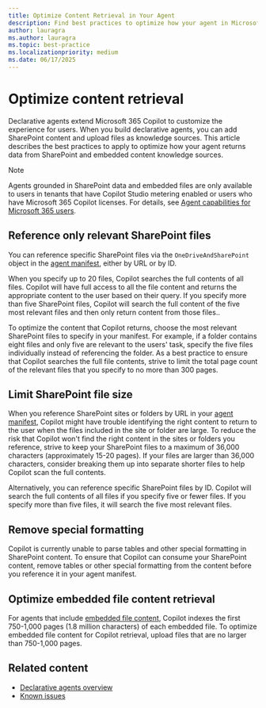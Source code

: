 ```yaml
---
title: Optimize Content Retrieval in Your Agent
description: Find best practices to optimize how your agent in Microsoft 365 Copilot retrieves content from SharePoint and embedded content.
author: lauragra
ms.author: lauragra
ms.topic: best-practice
ms.localizationpriority: medium
ms.date: 06/17/2025
---
```


# Optimize content retrieval

Declarative agents extend Microsoft 365 Copilot to customize the experience for users. When you build declarative agents, you can add SharePoint content and upload files as knowledge sources. This article describes the best practices to apply to optimize how your agent returns data from SharePoint and embedded content knowledge sources.

> [!NOTE]
> Agents grounded in SharePoint data and embedded files are only available to users in tenants that have Copilot Studio metering enabled or users who have Microsoft 365 Copilot licenses. For details, see [Agent capabilities for Microsoft 365 users](prerequisites.md#agent-capabilities-for-microsoft-365-users).

## Reference only relevant SharePoint files

You can reference specific SharePoint files via the `OneDriveAndSharePoint` object in the [agent manifest](declarative-agent-manifest-1.4.md#onedrive-and-sharepoint-object), either by URL or by ID.

When you specify up to 20 files, Copilot searches the full contents of all files. Copilot will have full access to all the file content and returns the appropriate content to the user based on their query. If you specify more than five SharePoint files, Copilot will search the full content of the five most relevant files and then only return content from those files..

To optimize the content that Copilot returns, choose the most relevant SharePoint files to specify in your manifest. For example, if a folder contains eight files and only five are relevant to the users' task, specify the five files individually instead of referencing the folder. As a best practice to ensure that Copilot searches the full file contents, strive to limit the total page count of the relevant files that you specify to no more than 300 pages.

## Limit SharePoint file size

When you reference SharePoint sites or folders by URL in your [agent manifest](declarative-agent-manifest-1.4.md#onedrive-and-sharepoint-object), Copilot might have trouble identifying the right content to return to the user when the files included in the site or folder are large. To reduce the risk that Copilot won't find the right content in the sites or folders you reference, strive to keep your SharePoint files to a maximum of 36,000 characters (approximately 15-20 pages). If your files are larger than 36,000 characters, consider breaking them up into separate shorter files to help Copilot scan the full contents.

Alternatively, you can reference specific SharePoint files by ID. Copilot will search the full contents of all files if you specify five or fewer files. If you specify more than five files, it will search the five most relevant files.

## Remove special formatting

Copilot is currently unable to parse tables and other special formatting in SharePoint content. To ensure that Copilot can consume your SharePoint content, remove tables or other special formatting from the content before you reference it in your agent manifest.

## Optimize embedded file content retrieval

For agents that include [embedded file content](copilot-studio-agent-builder-build.md#embedded-file-content), Copilot indexes the first 750-1,000 pages (1.8 million characters) of each embedded file. To optimize embedded file content for Copilot retrieval, upload files that are no larger than 750-1,000 pages.

## Related content

- [Declarative agents overview](overview-declarative-agent.md)
- [Known issues](known-issues.md)

